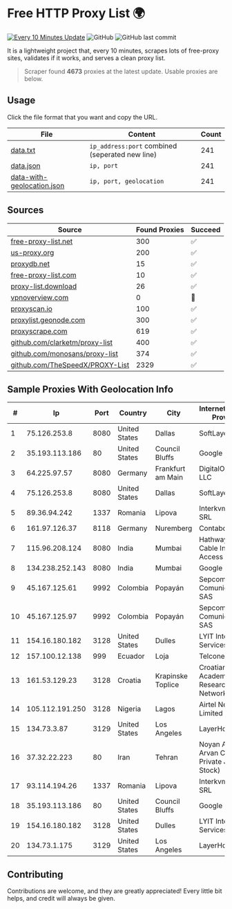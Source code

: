 
# Free HTTP Proxy List 🌍

[![Every 10 Minutes Update](https://github.com/mertguvencli/http-proxy-list/actions/workflows/main.yml/badge.svg?branch=main)](https://github.com/mertguvencli/http-proxy-list/actions/workflows/main.yml)
![GitHub](https://img.shields.io/github/license/mertguvencli/http-proxy-list)
![GitHub last commit](https://img.shields.io/github/last-commit/mertguvencli/http-proxy-list)

It is a lightweight project that, every 10 minutes, scrapes lots of free-proxy sites, validates if it works, and serves a clean proxy list.


> Scraper found **4673** proxies at the latest update. Usable proxies are below.

## Usage

Click the file format that you want and copy the URL.


|File|Content|Count|
|----|-------|-----|
|[data.txt](https://raw.githubusercontent.com/mertguvencli/http-proxy-list/main/proxy-list/data.txt)|`ip_address:port` combined (seperated new line)|241|
|[data.json](https://raw.githubusercontent.com/mertguvencli/http-proxy-list/main/proxy-list/data.json)|`ip, port`|241|
|[data-with-geolocation.json](https://raw.githubusercontent.com/mertguvencli/http-proxy-list/main/proxy-list/data-with-geolocation.json)|`ip, port, geolocation`|241|

## Sources

|Source|Found Proxies|Succeed|
|------|-------------|-------|
|[free-proxy-list.net](https://free-proxy-list.net)|300|✅|
|[us-proxy.org](https://www.us-proxy.org)|200|✅|
|[proxydb.net](http://proxydb.net)|15|✅|
|[free-proxy-list.com](https://free-proxy-list.com/?page=&port=&type%5B%5D=http&type%5B%5D=https&up_time=0&search=Search)|10|✅|
|[proxy-list.download](https://www.proxy-list.download/HTTP)|26|✅|
|[vpnoverview.com](https://vpnoverview.com/privacy/anonymous-browsing/free-proxy-servers)|0|🚫|
|[proxyscan.io](https://www.proxyscan.io)|100|✅|
|[proxylist.geonode.com](https://proxylist.geonode.com/api/proxy-list?limit=300&page=1&sort_by=lastChecked&sort_type=desc&protocols=http,https)|300|✅|
|[proxyscrape.com](https://api.proxyscrape.com/v2/?request=displayproxies&protocol=http&timeout=10000&country=all&ssl=all&anonymity=all)|619|✅|
|[github.com/clarketm/proxy-list](https://raw.githubusercontent.com/clarketm/proxy-list/master/proxy-list-raw.txt)|400|✅|
|[github.com/monosans/proxy-list](https://raw.githubusercontent.com/monosans/proxy-list/main/proxies/http.txt)|374|✅|
|[github.com/TheSpeedX/PROXY-List](https://raw.githubusercontent.com/TheSpeedX/PROXY-List/master/http.txt)|2329|✅|


## Sample Proxies With Geolocation Info

|#|Ip|Port|Country|City|Internet Service Provider|
|-|--|----|-------|----|-------------------------|
|1|75.126.253.8|8080|United States|Dallas|SoftLayer|
|2|35.193.113.186|80|United States|Council Bluffs|Google LLC|
|3|64.225.97.57|8080|Germany|Frankfurt am Main|DigitalOcean, LLC|
|4|75.126.253.8|8080|United States|Dallas|SoftLayer|
|5|89.36.94.242|1337|Romania|Lipova|Interkvm Host SRL|
|6|161.97.126.37|8118|Germany|Nuremberg|Contabo GmbH|
|7|115.96.208.124|8080|India|Mumbai|Hathway IP over Cable Internet Access|
|8|134.238.252.143|8080|India|Mumbai|Google LLC|
|9|45.167.125.61|9992|Colombia|Popayán|Sepcom Comunicaciones SAS|
|10|45.167.125.97|9992|Colombia|Popayán|Sepcom Comunicaciones SAS|
|11|154.16.180.182|3128|United States|Dulles|LYIT Internet Services|
|12|157.100.12.138|999|Ecuador|Loja|Telconet S.A|
|13|161.53.129.23|3128|Croatia|Krapinske Toplice|Croatian Academic and Research Network|
|14|105.112.191.250|3128|Nigeria|Lagos|Airtel Networks Limited|
|15|134.73.3.87|3129|United States|Los Angeles|LayerHost|
|16|37.32.22.223|80|Iran|Tehran|Noyan Abr Arvan Co. ( Private Joint Stock)|
|17|93.114.194.26|1337|Romania|Lipova|Interkvm Host SRL|
|18|35.193.113.186|80|United States|Council Bluffs|Google LLC|
|19|154.16.180.182|3128|United States|Dulles|LYIT Internet Services|
|20|134.73.1.175|3129|United States|Los Angeles|LayerHost|



## Contributing

Contributions are welcome, and they are greatly appreciated! Every
little bit helps, and credit will always be given.

